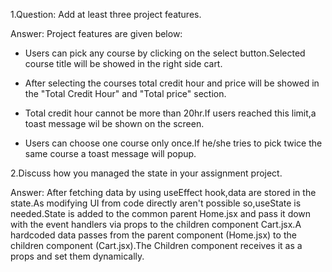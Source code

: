 1.Question: Add at least three project features.

Answer: Project features are given below:
* Users can pick any course by clicking on the select button.Selected course title will be showed in the right side cart.

* After selecting the courses total credit hour and price  will be showed in the "Total Credit Hour" and "Total price" section.

* Total credit hour cannot be more than 20hr.If users reached this limit,a toast message wil be shown on the screen.

* Users can choose one course only once.If he/she tries to pick twice the same course a toast message will popup.



2.Discuss how you managed the state in your assignment project.

Answer:
After fetching data by using useEffect hook,data are stored in the state.As modifying UI from code directly aren't possible so,useState is needed.State is added to the common parent Home.jsx and pass it down with the event handlers via props to the children component Cart.jsx.A hardcoded data passes from the parent component (Home.jsx)  to the children component (Cart.jsx).The Children component receives it as a props and set them dynamically.